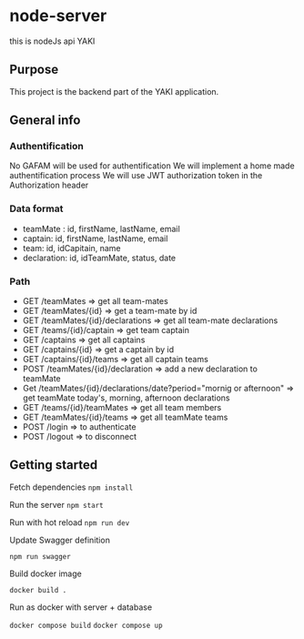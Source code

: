 # node-server
this is nodeJs api YAKI

## Purpose
This project is the backend part of the YAKI application.

## General info
### Authentification
No GAFAM will be used for authentification
We will implement a home made authentification process
We will use JWT authorization token in the Authorization header

### Data format
- teamMate : id, firstName, lastName, email
- captain: id, firstName, lastName, email
- team: id, idCapitain, name
- declaration: id, idTeamMate, status, date

### Path
- GET /teamMates => get all team-mates
- GET /teamMates/{id} => get a team-mate by id
- GET /teamMates/{id}/declarations => get all team-mate declarations 
- GET /teams/{id}/captain => get team captain
- GET /captains => get all captains
- GET /captains/{id} => get a captain by id
- GET /captains/{id}/teams => get all captain teams
- POST /teamMates/{id}/declaration => add a new declaration to teamMate
- Get /teamMates/{id}/declarations/date?period="mornig or afternoon" => get teamMate today's, morning, afternoon declarations
- GET /teams/{id}/teamMates => get all team members
- GET /teamMates/{id}/teams => get all teamMate teams 
- POST /login => to authenticate
- POST /logout => to disconnect

## Getting started
Fetch dependencies
```npm install```

Run the server
```npm start ```

Run with hot reload
```npm run dev```

Update Swagger definition

```npm run swagger```

Build docker image

```docker build .```

Run as docker with server + database

```docker compose build```
```docker compose up```
